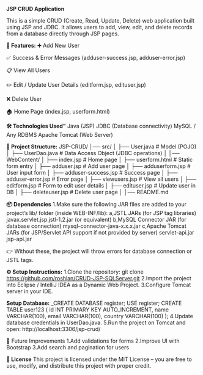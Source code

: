 **JSP CRUD Application**

This is a simple CRUD (Create, Read, Update, Delete) web application built using JSP and JDBC.
It allows users to add, view, edit, and delete records from a database directly through JSP pages.


**🚀 Features:**
➕ Add New User

✅ Success & Error Messages (adduser-success.jsp, adduser-error.jsp)

📋 View All Users

✏️ Edit / Update User Details (editform.jsp, edituser.jsp)

❌ Delete User

🏠 Home Page (index.jsp, userform.html)

**🛠️ Technologies Used"**
Java (JSP)
JDBC (Database connectivity)
MySQL / Any RDBMS
Apache Tomcat (Web Server)

**📂 Project Structure:**
JSP-CRUD/
│── src/
│   ├── User.java            # Model (POJO)
│   ├── UserDao.java         # Data Access Object (JDBC operations)
│
│── WebContent/
│   ├── index.jsp            # Home page
│   ├── userform.html        # Static form entry
│   ├── adduser.jsp          # Add user page
│   ├── adduserform.jsp      # User input form
│   ├── adduser-success.jsp  # Success page
│   ├── adduser-error.jsp    # Error page
│   ├── viewusers.jsp        # View all users
│   ├── editform.jsp         # Form to edit user details
│   ├── edituser.jsp         # Update user in DB
│   ├── deleteuser.jsp       # Delete user page
│
│── README.md

**📦 Dependencies**
1.Make sure the following JAR files are added to your project’s lib/ folder (inside WEB-INF/lib):
a,JSTL JARs (for JSP tag libraries)
    javax.servlet.jsp.jstl-1.2.jar (or equivalent)
b,MySQL Connector JAR (for database connection)
     mysql-connector-java-x.x.x.jar
c,Apache Tomcat JARs (for JSP/Servlet API support if not provided by server)
    servlet-api.jar
    jsp-api.jar

👉 Without these, the project will throw errors for database connection or JSTL tags.

**⚙️ Setup Instructions:**
1.Clone the repository:
    git clone https://github.com/roshlan/CRUD-JSP-SQLServer.git
2.Import the project into Eclipse / IntelliJ IDEA as a Dynamic Web Project.
3.Configure Tomcat server in your IDE.

**Setup Database:**
_CREATE DATABASE register;
USE register;
CREATE TABLE user123 (
    id INT PRIMARY KEY AUTO_INCREMENT,
    name VARCHAR(100),
    email VARCHAR(100),
    country VARCHAR(100)
);
4.Update database credentials in UserDao.java.
5.Run the project on Tomcat and open:
      http://localhost:3306/jsp-crud/


🔮 Future Improvements
1.Add validations for forms
2.Improve UI with Bootstrap
3.Add search and pagination for users

**📜 License**
This project is licensed under the MIT License – you are free to use, modify, and distribute this project with proper credit.

